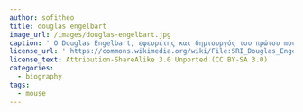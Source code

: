 ```yaml
---
author: sofitheo
title: douglas engelbart 
image_url: /images/douglas-engelbart.jpg
caption: ' O Douglas Engelbart, εφευρέτης και δημιουργός του πρώτου mouse για υπολογιστές αλλά και αρκετών ακόμα καινοτόμων τεχνολογιών στο χώρο της πληροφορικής. '
license_url: ' https://commons.wikimedia.org/wiki/File:SRI_Douglas_Engelbart_2008.jpg '
license_text: Attribution-ShareAlike 3.0 Unported (CC BY-SA 3.0)
categories:
  - biography
tags:
  - mouse
---
```

